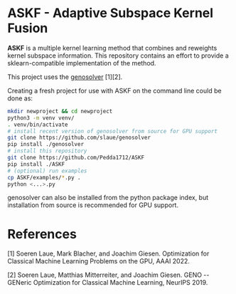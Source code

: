 ASKF - Adaptive Subspace Kernel Fusion
============================================================

**ASKF** is a multiple kernel learning method that combines and reweights
kernel subspace information. This repository contains an effort
to provide a sklearn-compatible implementation of the method.

This project uses the  [genosolver](https://www.geno-project.org/) [1][2].

Creating a fresh project for use with ASKF on the command line could be done as:
```bash
mkdir newproject && cd newproject
python3 -m venv venv/
. venv/bin/activate
# install recent version of genosolver from source for GPU support
git clone https://github.com/slaue/genosolver
pip install ./genosolver
# install this repository
git clone https://github.com/Pedda1712/ASKF
pip install ./ASKF
# (optional) run examples
cp ASKF/examples/*.py .
python <...>.py
```
genosolver can also be installed from the python package index, but installation from source is recommended for GPU support.

References
==========
[1] Soeren Laue, Mark Blacher, and Joachim Giesen. Optimization for Classical Machine Learning Problems on the GPU, AAAI 2022.

[2] Soeren Laue, Matthias Mitterreiter, and Joachim Giesen. GENO -- GENeric Optimization for Classical Machine Learning, NeurIPS 2019.
